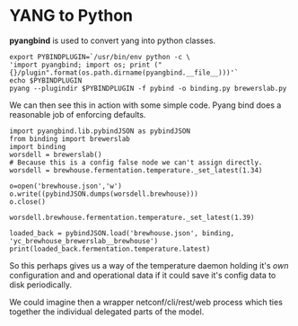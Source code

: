 # YANG to Python

**pyangbind** is used to convert yang into python classes.


```
export PYBINDPLUGIN=`/usr/bin/env python -c \
'import pyangbind; import os; print ("{}/plugin".format(os.path.dirname(pyangbind.__file__)))'`
echo $PYBINDPLUGIN
pyang --plugindir $PYBINDPLUGIN -f pybind -o binding.py brewerslab.py
```

We can then see this in action with some simple code. Pyang bind does a reasonable job of enforcing defaults.

```
import pyangbind.lib.pybindJSON as pybindJSON
from binding import brewerslab
import binding
worsdell = brewerslab()
# Because this is a config false node we can't assign directly.
worsdell = brewhouse.fermentation.temperature._set_latest(1.34)

o=open('brewhouse.json','w')
o.write((pybindJSON.dumps(worsdell.brewhouse)))
o.close()

worsdell.brewhouse.fermentation.temperature._set_latest(1.39)

loaded_back = pybindJSON.load('brewhouse.json', binding, 'yc_brewhouse_brewerslab__brewhouse')
print(loaded_back.fermentation.temperature.latest)

```

So this perhaps gives us a way of the temperature daemon holding it's *own* configuration and and operational data if it could save it's config data to disk periodically.

We could imagine then a wrapper netconf/cli/rest/web process which ties together the individual delegated parts of the model.

